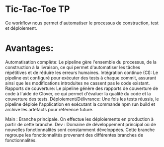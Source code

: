 # Tic-Tac-Toe TP

Ce workflow nous permet d'automatiser le processus de construction, test et déploiement.

# Avantages:

Automatisation complète: Le pipeline gère l'ensemble du processus, de la construction à la livraison, ce qui permet d'automatiser les tâches répétitives et de réduire les erreurs humaines.
Intégration continue (CI): Le pipeline est configuré pour exécuter des tests à chaque commit, assurant ainsi que les modifications introduites ne cassent pas le code existant.
Rapports de couverture: Le pipeline génère des rapports de couverture de code à l'aide de Clover, ce qui permet d'évaluer la qualité du code et la couverture des tests.
Déploiement/Délivrance: Une fois les tests réussis, le pipeline déploie l'application en exécutant la commande npm run build et archive les artefacts pour référence future.

Main : Branche principale. On effectue les déploiements en production à partir de cette branche.
Dev : Domaine de développement principal où de nouvelles fonctionnalités sont constamment développées. Cette branche regroupe les fonctionnalités provenant des différentes branches de fonctionnalités.
